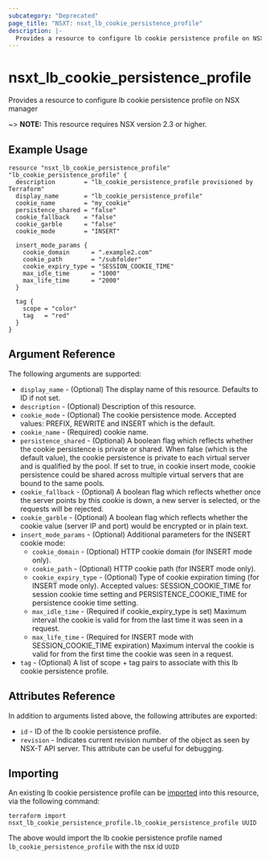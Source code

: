 ```yaml
---
subcategory: "Deprecated"
page_title: "NSXT: nsxt_lb_cookie_persistence_profile"
description: |-
  Provides a resource to configure lb cookie persistence profile on NSX manager
---
```


# nsxt_lb_cookie_persistence_profile

Provides a resource to configure lb cookie persistence profile on NSX manager

~> **NOTE:** This resource requires NSX version 2.3 or higher.

## Example Usage

```hcl
resource "nsxt_lb_cookie_persistence_profile" "lb_cookie_persistence_profile" {
  description        = "lb_cookie_persistence_profile provisioned by Terraform"
  display_name       = "lb_cookie_persistence_profile"
  cookie_name        = "my_cookie"
  persistence_shared = "false"
  cookie_fallback    = "false"
  cookie_garble      = "false"
  cookie_mode        = "INSERT"

  insert_mode_params {
    cookie_domain      = ".example2.com"
    cookie_path        = "/subfolder"
    cookie_expiry_type = "SESSION_COOKIE_TIME"
    max_idle_time      = "1000"
    max_life_time      = "2000"
  }

  tag {
    scope = "color"
    tag   = "red"
  }
}
```

## Argument Reference

The following arguments are supported:

* `display_name` - (Optional) The display name of this resource. Defaults to ID if not set.
* `description` - (Optional) Description of this resource.
* `cookie_mode` - (Optional) The cookie persistence mode. Accepted values: PREFIX, REWRITE and INSERT which is the default.
* `cookie_name` - (Required) cookie name.
* `persistence_shared` - (Optional) A boolean flag which reflects whether the cookie persistence is private or shared. When false (which is the default value), the cookie persistence is private to each virtual server and is qualified by the pool. If set to true, in cookie insert mode, cookie persistence could be shared across multiple virtual servers that are bound to the same pools.
* `cookie_fallback` - (Optional) A boolean flag which reflects whether once the server points by this cookie is down, a new server is selected, or the requests will be rejected.
* `cookie_garble` - (Optional) A boolean flag which reflects whether the cookie value (server IP and port) would be encrypted or in plain text.
* `insert_mode_params` - (Optional) Additional parameters for the INSERT cookie mode:
  * `cookie_domain` - (Optional) HTTP cookie domain (for INSERT mode only).
  * `cookie_path` - (Optional) HTTP cookie path (for INSERT mode only).
  * `cookie_expiry_type` - (Optional) Type of cookie expiration timing (for INSERT mode only). Accepted values: SESSION_COOKIE_TIME for session cookie time setting and PERSISTENCE_COOKIE_TIME for persistence cookie time setting.
  * `max_idle_time` - (Required if cookie_expiry_type is set) Maximum interval the cookie is valid for from the last time it was seen in a request.
  * `max_life_time` - (Required for INSERT mode with SESSION_COOKIE_TIME expiration) Maximum interval the cookie is valid for from the first time the cookie was seen in a request.
* `tag` - (Optional) A list of scope + tag pairs to associate with this lb cookie persistence profile.

## Attributes Reference

In addition to arguments listed above, the following attributes are exported:

* `id` - ID of the lb cookie persistence profile.
* `revision` - Indicates current revision number of the object as seen by NSX-T API server. This attribute can be useful for debugging.

## Importing

An existing lb cookie persistence profile can be [imported][docs-import] into this resource, via the following command:

[docs-import]: https://developer.hashicorp.com/terraform/cli/import

```shell
terraform import nsxt_lb_cookie_persistence_profile.lb_cookie_persistence_profile UUID
```

The above would import the lb cookie persistence profile named `lb_cookie_persistence_profile` with the nsx id `UUID`
